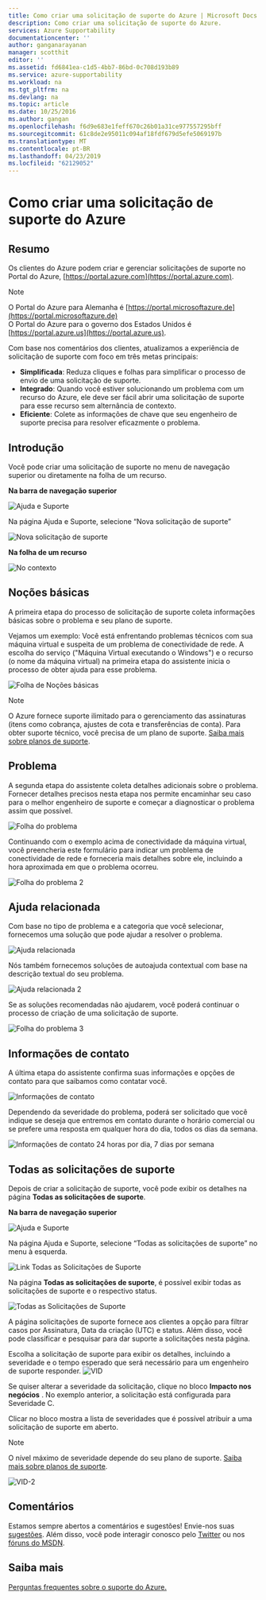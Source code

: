 ```yaml
---
title: Como criar uma solicitação de suporte do Azure | Microsoft Docs
description: Como criar uma solicitação de suporte do Azure.
services: Azure Supportability
documentationcenter: ''
author: ganganarayanan
manager: scotthit
editor: ''
ms.assetid: fd6841ea-c1d5-4bb7-86bd-0c708d193b89
ms.service: azure-supportability
ms.workload: na
ms.tgt_pltfrm: na
ms.devlang: na
ms.topic: article
ms.date: 10/25/2016
ms.author: gangan
ms.openlocfilehash: f6d9e683e1feff670c26b01a31ce977557295bff
ms.sourcegitcommit: 61c8de2e95011c094af18fdf679d5efe5069197b
ms.translationtype: MT
ms.contentlocale: pt-BR
ms.lasthandoff: 04/23/2019
ms.locfileid: "62129052"
---
```

# <a name="how-to-create-an-azure-support-request"></a>Como criar uma solicitação de suporte do Azure
## <a name="summary"></a>Resumo
Os clientes do Azure podem criar e gerenciar solicitações de suporte no Portal do Azure, [https://portal.azure.com](https://portal.azure.com).

> [!NOTE]
> O Portal do Azure para Alemanha é [https://portal.microsoftazure.de](https://portal.microsoftazure.de)   
> O Portal do Azure para o governo dos Estados Unidos é [https://portal.azure.us](https://portal.azure.us).


Com base nos comentários dos clientes, atualizamos a experiência de solicitação de suporte com foco em três metas principais:

* **Simplificada**: Reduza cliques e folhas para simplificar o processo de envio de uma solicitação de suporte.
* **Integrado**: Quando você estiver solucionando um problema com um recurso do Azure, ele deve ser fácil abrir uma solicitação de suporte para esse recurso sem alternância de contexto.
* **Eficiente**: Colete as informações de chave que seu engenheiro de suporte precisa para resolver eficazmente o problema.

## <a name="getting-started"></a>Introdução
Você pode criar uma solicitação de suporte no menu de navegação superior ou diretamente na folha de um recurso.

**Na barra de navegação superior**

![Ajuda e Suporte](./media/how-to-create-azure-support-request/HelpandSupport.png)

Na página Ajuda e Suporte, selecione “Nova solicitação de suporte”

![Nova solicitação de suporte](./media/how-to-create-azure-support-request/NewSupportRequest.png)

**Na folha de um recurso**

![No contexto](./media/how-to-create-azure-support-request/Incontext.png)

## <a name="basics"></a>Noções básicas
A primeira etapa do processo de solicitação de suporte coleta informações básicas sobre o problema e seu plano de suporte.

Vejamos um exemplo: Você está enfrentando problemas técnicos com sua máquina virtual e suspeita de um problema de conectividade de rede.
A escolha do serviço ("Máquina Virtual executando o Windows") e o recurso (o nome da máquina virtual) na primeira etapa do assistente inicia o processo de obter ajuda para esse problema.

![Folha de Noções básicas](./media/how-to-create-azure-support-request/Basics.png)

> [!NOTE]
> O Azure fornece suporte ilimitado para o gerenciamento das assinaturas (itens como cobrança, ajustes de cota e transferências de conta). Para obter suporte técnico, você precisa de um plano de suporte. [Saiba mais sobre planos de suporte](https://azure.microsoft.com/support/plans).
>
>

## <a name="problem"></a>Problema
A segunda etapa do assistente coleta detalhes adicionais sobre o problema. Fornecer detalhes precisos nesta etapa nos permite encaminhar seu caso para o melhor engenheiro de suporte e começar a diagnosticar o problema assim que possível.

![Folha do problema](./media/how-to-create-azure-support-request/Problem01.png)

Continuando com o exemplo acima de conectividade da máquina virtual, você preencheria este formulário para indicar um problema de conectividade de rede e forneceria mais detalhes sobre ele, incluindo a hora aproximada em que o problema ocorreu.

![Folha do problema 2](./media/how-to-create-azure-support-request/Problem02.png)

## <a name="related-help"></a>Ajuda relacionada
Com base no tipo de problema e a categoria que você selecionar, fornecemos uma solução que pode ajudar a resolver o problema.

![Ajuda relacionada](./media/how-to-create-azure-support-request/RelatedHelp.png)

Nós também fornecemos soluções de autoajuda contextual com base na descrição textual do seu problema.

![Ajuda relacionada 2](./media/how-to-create-azure-support-request/RelatedHelp02.png)

Se as soluções recomendadas não ajudarem, você poderá continuar o processo de criação de uma solicitação de suporte.

![Folha do problema 3](./media/how-to-create-azure-support-request/Problem03.png)

## <a name="contact-information"></a>Informações de contato
A última etapa do assistente confirma suas informações e opções de contato para que saibamos como contatar você.

![Informações de contato](./media/how-to-create-azure-support-request/ContactInformation.png)

Dependendo da severidade do problema, poderá ser solicitado que você indique se deseja que entremos em contato durante o horário comercial ou se prefere uma resposta em qualquer hora do dia, todos os dias da semana.

![Informações de contato 24 horas por dia, 7 dias por semana](./media/how-to-create-azure-support-request/ContactInformation-2.png)

## <a name="all-support-requests"></a>Todas as solicitações de suporte
Depois de criar a solicitação de suporte, você pode exibir os detalhes na página **Todas as solicitações de suporte**.

**Na barra de navegação superior**

![Ajuda e Suporte](./media/how-to-create-azure-support-request/HelpandSupport.png)

Na página Ajuda e Suporte, selecione “Todas as solicitações de suporte” no menu à esquerda.

![Link Todas as Solicitações de Suporte](./media/how-to-create-azure-support-request/AllSupportRequest-link.png)

Na página **Todas as solicitações de suporte**, é possível exibir todas as solicitações de suporte e o respectivo status.

![Todas as Solicitações de Suporte](./media/how-to-create-azure-support-request/AllSupportRequest.png)

A página solicitações de suporte fornece aos clientes a opção para filtrar casos por Assinatura, Data da criação (UTC) e status.
Além disso, você pode classificar e pesquisar para dar suporte a solicitações nesta página.

Escolha a solicitação de suporte para exibir os detalhes, incluindo a severidade e o tempo esperado que será necessário para um engenheiro de suporte responder.
![VID](./media/how-to-create-azure-support-request/VID.png)

Se quiser alterar a severidade da solicitação, clique no bloco **Impacto nos negócios** . No exemplo anterior, a solicitação está configurada para Severidade C.

Clicar no bloco mostra a lista de severidades que é possível atribuir a uma solicitação de suporte em aberto.

> [!NOTE]
> O nível máximo de severidade depende do seu plano de suporte. [Saiba mais sobre planos de suporte](https://azure.microsoft.com/support/plans).
>
>

![VID-2](./media/how-to-create-azure-support-request/VID-2.png)

## <a name="feedback"></a>Comentários
Estamos sempre abertos a comentários e sugestões! Envie-nos suas [sugestões](https://feedback.azure.com/forums/266794-support-feedback). Além disso, você pode interagir conosco pelo [Twitter](https://twitter.com/azuresupport) ou nos [fóruns do MSDN](https://social.msdn.microsoft.com/Forums/azure).

## <a name="learn-more"></a>Saiba mais
[Perguntas frequentes sobre o suporte do Azure.](https://azure.microsoft.com/support/faq)
